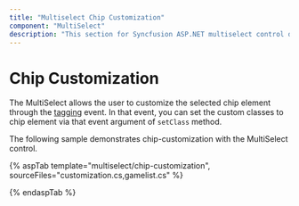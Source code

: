```yaml
---
title: "Multiselect Chip Customization"
component: "MultiSelect"
description: "This section for Syncfusion ASP.NET multiselect control demonstrates on how to customize the selected chip element when select."
---
```


# Chip Customization

The MultiSelect allows the user to customize the selected chip element through the [tagging](https://help.syncfusion.com/cr/cref_files/aspnetcore-js2/Syncfusion.EJ2~Syncfusion.EJ2.DropDowns.MultiSelect~Tagging.html) event. In that event, you can set the custom classes to chip element via that event argument of `setClass` method.

The following sample demonstrates chip-customization with the MultiSelect control.

{% aspTab template="multiselect/chip-customization", sourceFiles="customization.cs,gamelist.cs" %}

{% endaspTab %}

